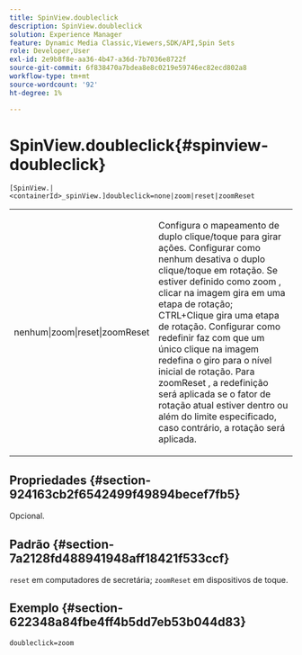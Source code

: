 ```yaml
---
title: SpinView.doubleclick
description: SpinView.doubleclick
solution: Experience Manager
feature: Dynamic Media Classic,Viewers,SDK/API,Spin Sets
role: Developer,User
exl-id: 2e9b8f8e-aa36-4b47-a36d-7b7036e8722f
source-git-commit: 6f838470a7bdea8e8c0219e59746ec82ecd802a8
workflow-type: tm+mt
source-wordcount: '92'
ht-degree: 1%

---
```


# SpinView.doubleclick{#spinview-doubleclick}

`[SpinView.|<containerId>_spinView.]doubleclick=none|zoom|reset|zoomReset`

<table id="table_E314540D347D47699C04EB80D20C0721"> 
 <tbody> 
  <tr> 
   <td colname="col1"> <p> <span class="codeph"> nenhum|zoom|reset|zoomReset </span> </p> </td> 
   <td colname="col2"> <p> Configura o mapeamento de duplo clique/toque para girar ações. Configurar como <span class="codeph"> nenhum </span> desativa o duplo clique/toque em rotação. Se estiver definido como <span class="codeph"> zoom </span>, clicar na imagem gira em uma etapa de rotação; CTRL+Clique gira uma etapa de rotação. Configurar como <span class="codeph"> redefinir </span> faz com que um único clique na imagem redefina o giro para o nível inicial de rotação. Para <span class="codeph"> zoomReset </span>, a redefinição será aplicada se o fator de rotação atual estiver dentro ou além do limite especificado, caso contrário, a rotação será aplicada. </p> </td> 
  </tr> 
 </tbody> 
</table>

## Propriedades {#section-924163cb2f6542499f49894becef7fb5}

Opcional.

## Padrão {#section-7a2128fd488941948aff18421f533ccf}

`reset` em computadores de secretária; `zoomReset` em dispositivos de toque.

## Exemplo {#section-622348a84fbe4ff4b5dd7eb53b044d83}

`doubleclick=zoom`
